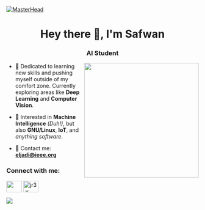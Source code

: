[![MasterHead](https://i.imgur.com/A0qwE1A.jpeg)]()


<h1 align="center">Hey there 👋, I'm Safwan</h1>
<h3 align="center">AI Student</h3>
<img align="right" width="300" src="https://i.giphy.com/media/jmS6emKfUZXbO88P00/giphy.webp">


* 🌱 Dedicated to learning new skills and pushing myself outside of my comfort zone. Currently exploring areas like **Deep Learning** and **Computer Vision**.

* 💫 Interested in **Machine Intelligence** _(Duh!)_, but also **GNU/Linux**, **IoT**, and _anything software_.

* 📨 Contact me: **eljadi@ieee.org**

<h3 align="left">Connect with me:</h3>
<p align="left">
<a href="https://linkedin.com/in/safwan-eljadi" target="blank"><img align="center" src="https://raw.githubusercontent.com/rahuldkjain/github-profile-readme-generator/master/src/images/icons/Social/linked-in-alt.svg" height="30" width="40" /></a>
<a href="https://facebook.com/safwan.fb" target="blank"><img align="center" src="https://raw.githubusercontent.com/rahuldkjain/github-profile-readme-generator/master/src/images/icons/Social/facebook.svg" alt="jr3.v" height="30" width="40" /></a>
</p>


<p><img align="left" src="https://github-readme-stats.vercel.app/api/top-langs?username=SafwanLjd&show_icons=true&locale=en&layout=compact"/></p>

